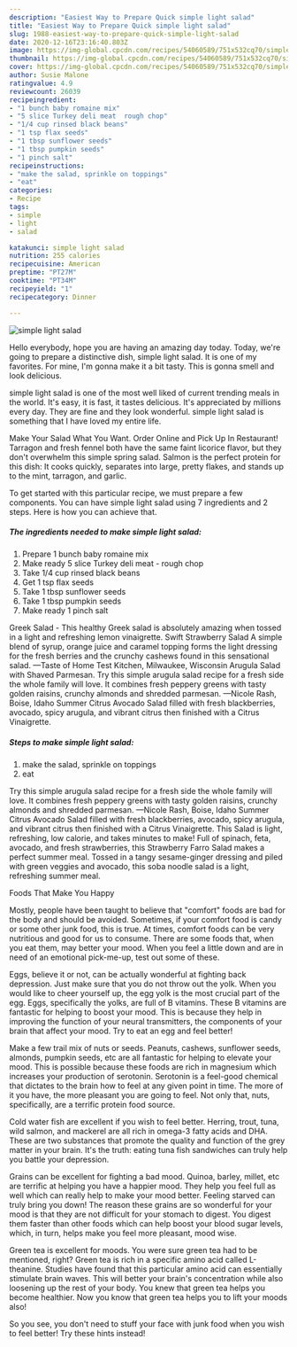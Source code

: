 ```yaml
---
description: "Easiest Way to Prepare Quick simple light salad"
title: "Easiest Way to Prepare Quick simple light salad"
slug: 1988-easiest-way-to-prepare-quick-simple-light-salad
date: 2020-12-16T23:16:40.803Z
image: https://img-global.cpcdn.com/recipes/54060589/751x532cq70/simple-light-salad-recipe-main-photo.jpg
thumbnail: https://img-global.cpcdn.com/recipes/54060589/751x532cq70/simple-light-salad-recipe-main-photo.jpg
cover: https://img-global.cpcdn.com/recipes/54060589/751x532cq70/simple-light-salad-recipe-main-photo.jpg
author: Susie Malone
ratingvalue: 4.9
reviewcount: 26039
recipeingredient:
- "1 bunch baby romaine mix"
- "5 slice Turkey deli meat  rough chop"
- "1/4 cup rinsed black beans"
- "1 tsp flax seeds"
- "1 tbsp sunflower seeds"
- "1 tbsp pumpkin seeds"
- "1 pinch salt"
recipeinstructions:
- "make the salad, sprinkle on toppings"
- "eat"
categories:
- Recipe
tags:
- simple
- light
- salad

katakunci: simple light salad 
nutrition: 255 calories
recipecuisine: American
preptime: "PT27M"
cooktime: "PT34M"
recipeyield: "1"
recipecategory: Dinner

---
```



![simple light salad](https://img-global.cpcdn.com/recipes/54060589/751x532cq70/simple-light-salad-recipe-main-photo.jpg)

Hello everybody, hope you are having an amazing day today. Today, we're going to prepare a distinctive dish, simple light salad. It is one of my favorites. For mine, I'm gonna make it a bit tasty. This is gonna smell and look delicious.

simple light salad is one of the most well liked of current trending meals in the world. It's easy, it is fast, it tastes delicious. It's appreciated by millions every day. They are fine and they look wonderful. simple light salad is something that I have loved my entire life.

Make Your Salad What You Want. Order Online and Pick Up In Restaurant! Tarragon and fresh fennel both have the same faint licorice flavor, but they don&#39;t overwhelm this simple spring salad. Salmon is the perfect protein for this dish: It cooks quickly, separates into large, pretty flakes, and stands up to the mint, tarragon, and garlic.


To get started with this particular recipe, we must prepare a few components. You can have simple light salad using 7 ingredients and 2 steps. Here is how you can achieve that.

<!--inarticleads1-->

##### The ingredients needed to make simple light salad:

1. Prepare 1 bunch baby romaine mix
1. Make ready 5 slice Turkey deli meat - rough chop
1. Take 1/4 cup rinsed black beans
1. Get 1 tsp flax seeds
1. Take 1 tbsp sunflower seeds
1. Take 1 tbsp pumpkin seeds
1. Make ready 1 pinch salt


Greek Salad - This healthy Greek salad is absolutely amazing when tossed in a light and refreshing lemon vinaigrette. Swift Strawberry Salad A simple blend of syrup, orange juice and caramel topping forms the light dressing for the fresh berries and the crunchy cashews found in this sensational salad. —Taste of Home Test Kitchen, Milwaukee, Wisconsin Arugula Salad with Shaved Parmesan. Try this simple arugula salad recipe for a fresh side the whole family will love. It combines fresh peppery greens with tasty golden raisins, crunchy almonds and shredded parmesan. —Nicole Rash, Boise, Idaho Summer Citrus Avocado Salad filled with fresh blackberries, avocado, spicy arugula, and vibrant citrus then finished with a Citrus Vinaigrette. 

<!--inarticleads2-->

##### Steps to make simple light salad:

1. make the salad, sprinkle on toppings
1. eat


Try this simple arugula salad recipe for a fresh side the whole family will love. It combines fresh peppery greens with tasty golden raisins, crunchy almonds and shredded parmesan. —Nicole Rash, Boise, Idaho Summer Citrus Avocado Salad filled with fresh blackberries, avocado, spicy arugula, and vibrant citrus then finished with a Citrus Vinaigrette. This Salad is light, refreshing, low calorie, and takes minutes to make! Full of spinach, feta, avocado, and fresh strawberries, this Strawberry Farro Salad makes a perfect summer meal. Tossed in a tangy sesame-ginger dressing and piled with green veggies and avocado, this soba noodle salad is a light, refreshing summer meal. 

Foods That Make You Happy


Mostly, people have been taught to believe that "comfort" foods are bad for the body and should be avoided. Sometimes, if your comfort food is candy or some other junk food, this is true. At times, comfort foods can be very nutritious and good for us to consume. There are some foods that, when you eat them, may better your mood. When you feel a little down and are in need of an emotional pick-me-up, test out some of these.

Eggs, believe it or not, can be actually wonderful at fighting back depression. Just make sure that you do not throw out the yolk. When you would like to cheer yourself up, the egg yolk is the most crucial part of the egg. Eggs, specifically the yolks, are full of B vitamins. These B vitamins are fantastic for helping to boost your mood. This is because they help in improving the function of your neural transmitters, the components of your brain that affect your mood. Try to eat an egg and feel better!

Make a few trail mix of nuts or seeds. Peanuts, cashews, sunflower seeds, almonds, pumpkin seeds, etc are all fantastic for helping to elevate your mood. This is possible because these foods are rich in magnesium which increases your production of serotonin. Serotonin is a feel-good chemical that dictates to the brain how to feel at any given point in time. The more of it you have, the more pleasant you are going to feel. Not only that, nuts, specifically, are a terrific protein food source.

Cold water fish are excellent if you wish to feel better. Herring, trout, tuna, wild salmon, and mackerel are all rich in omega-3 fatty acids and DHA. These are two substances that promote the quality and function of the grey matter in your brain. It's the truth: eating tuna fish sandwiches can truly help you battle your depression. 

Grains can be excellent for fighting a bad mood. Quinoa, barley, millet, etc are terrific at helping you have a happier mood. They help you feel full as well which can really help to make your mood better. Feeling starved can truly bring you down! The reason these grains are so wonderful for your mood is that they are not difficult for your stomach to digest. You digest them faster than other foods which can help boost your blood sugar levels, which, in turn, helps make you feel more pleasant, mood wise.

Green tea is excellent for moods. You were sure green tea had to be mentioned, right? Green tea is rich in a specific amino acid called L-theanine. Studies have found that this particular amino acid can essentially stimulate brain waves. This will better your brain's concentration while also loosening up the rest of your body. You knew that green tea helps you become healthier. Now you know that green tea helps you to lift your moods also!

So you see, you don't need to stuff your face with junk food when you wish to feel better! Try  these hints  instead!

